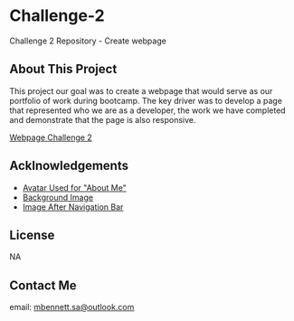 # Challenge-2
Challenge 2 Repository - Create webpage

## About This Project

This project our goal was to create a webpage that would serve as our portfolio of work during bootcamp. The key driver was to develop a page that represented who we are as a developer, the work we have completed and demonstrate that the page is also responsive. 

[Webpage Challenge 2](https://mlipscomb24.github.io/Challenge-2/#About-Me) 

## Acklnowledgements

* [Avatar Used for "About Me" ](https://stock.adobe.com/images/portrait-of-a-hispanic-girl-avatar-brunette-diversity-vector-flat-illustration/263480027)
* [Background Image](https://www.pexels.com/photo/abstract-purple-shapes-on-sky-24405942/)
* [Image After Navigation Bar](https://images.pexels.com/photos/3872166/pexels-photo-3872166.jpeg?auto=compress&cs=tinysrgb&w=1260&h=750&dpr=2)
  


## License
NA

## Contact Me
email: mbennett.sa@outlook.com

